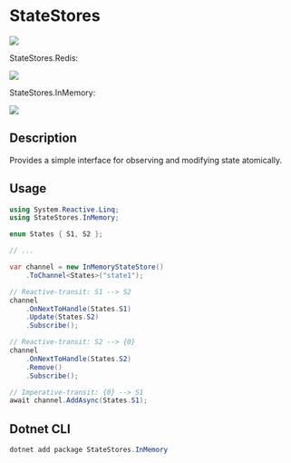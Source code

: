 # StateStores

[![](https://github.com/JanDonnermayer/StateStores/workflows/Unit%20Tests/badge.svg)](
https://github.com/JanDonnermayer/StateStores/actions)

StateStores.Redis:

[![](https://img.shields.io/badge/nuget-v0.0.4-blue.svg)](
https://www.nuget.org/packages/StateStores.Redis/)

StateStores.InMemory:

[![](https://img.shields.io/badge/nuget-v0.0.4-blue.svg)](
https://www.nuget.org/packages/StateStores.InMemory/)

## Description

Provides a simple interface for observing and modifying state atomically.

## Usage

```csharp
using System.Reactive.Linq;
using StateStores.InMemory;

enum States { S1, S2 };

// ...

var channel = new InMemoryStateStore()
    .ToChannel<States>("state1");

// Reactive-transit: S1 --> S2
channel
    .OnNextToHandle(States.S1)
    .Update(States.S2)
    .Subscribe();

// Reactive-transit: S2 --> {0}
channel
    .OnNextToHandle(States.S2)
    .Remove()
    .Subscribe();

// Imperative-transit: {0} --> S1
await channel.AddAsync(States.S1);
```

## Dotnet CLI

```powershell
dotnet add package StateStores.InMemory
```
